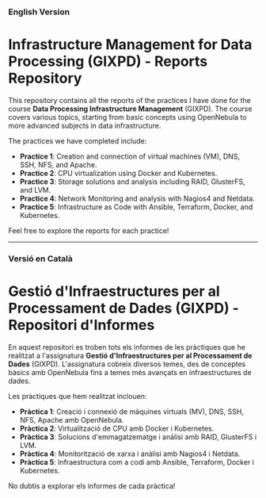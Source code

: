 ### English Version

# Infrastructure Management for Data Processing (GIXPD) - Reports Repository

This repository contains all the reports of the practices I have done for the course **Data Processing Infrastructure Management** (GIXPD). The course covers various topics, starting from basic concepts using OpenNebula to more advanced subjects in data infrastructure. 

The practices we have completed include:

- **Practice 1**: Creation and connection of virtual machines (VM), DNS, SSH, NFS, and Apache.
- **Practice 2**: CPU virtualization using Docker and Kubernetes.
- **Practice 3**: Storage solutions and analysis including RAID, GlusterFS, and LVM.
- **Practice 4**: Network Monitoring and analysis with Nagios4 and Netdata.
- **Practice 5**: Infrastructure as Code with Ansible, Terraform, Docker, and Kubernetes.

Feel free to explore the reports for each practice!

---

### Versió en Català

# Gestió d'Infraestructures per al Processament de Dades (GIXPD) - Repositori d'Informes

En aquest repositori es troben tots els informes de les pràctiques que he realitzat a l'assignatura **Gestió d'Infraestructures per al Processament de Dades** (GIXPD). L'assignatura cobreix diversos temes, des de conceptes bàsics amb OpenNebula fins a temes més avançats en infraestructures de dades.

Les pràctiques que hem realitzat inclouen:

- **Pràctica 1**: Creació i connexió de màquines virtuals (MV), DNS, SSH, NFS, Apache amb OpenNebula.
- **Pràctica 2**: Virtualització de CPU amb Docker i Kubernetes.
- **Pràctica 3**: Solucions d'emmagatzematge i anàlisi amb RAID, GlusterFS i LVM.
- **Pràctica 4**: Monitorització de xarxa i anàlisi amb Nagios4 i Netdata.
- **Pràctica 5**: Infraestructura com a codi amb Ansible, Terraform, Docker i Kubernetes.

No dubtis a explorar els informes de cada pràctica!
